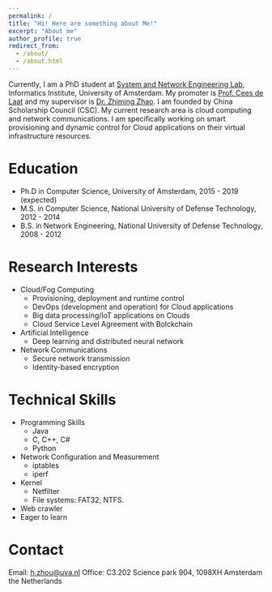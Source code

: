 ```yaml
---
permalink: /
title: "Hi! Here are something about Me!"
excerpt: "About me"
author_profile: true
redirect_from: 
  - /about/
  - /about.html
---
```


Currently, I am a PhD student at [System and Network Engineering Lab](https://ivi.fnwi.uva.nl/sne/), Informatics Institute, University of Amsterdam. My promoter is [Prof. Cees de Laat](http://delaat.net/) and my supervisor is [Dr. Zhiming Zhao](https://staff.fnwi.uva.nl/z.zhao/). I am founded by China Scholarship Council (CSC). My current research area is cloud computing and network communications. I am specifically working on smart provisioning and dynamic control for Cloud applications on their virtual infrastructure resources.  


Education
======
* Ph.D in Computer Science, University of Amsterdam, 2015 - 2019 (expected)
* M.S. in Computer Science, National University of Defense Technology, 2012 - 2014
* B.S. in Network Engineering, National University of Defense Technology, 2008 - 2012


Research Interests
======
* Cloud/Fog Computing
	* Provisioning, deployment and runtime control
	* DevOps (development and operation) for Cloud applications
	* Big data processing/IoT applications on Clouds
	* Cloud Service Level Agreement with Bolckchain
* Artificial Intelligence
	* Deep learning and distributed neural network
* Network Communications
	* Secure network transmission
	* Identity-based encryption



Technical Skills
======
* Programming Skills
	* Java
	* C, C++, C#
	* Python
* Network Configuration and Measurement
	* iptables
	* iperf
* Kernel 
	* Netfilter
	* File systems: FAT32, NTFS.
* Web crawler
* Eager to learn

Contact
======
Email: h.zhou@uva.nl
Office: 
	C3.202
	Science park 904, 1098XH Amsterdam
	the Netherlands



